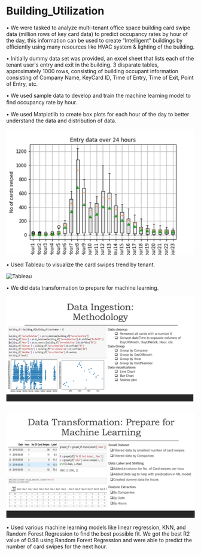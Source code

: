 # Building_Utilization

• We were tasked to analyze multi-tenant office space building card swipe data (million rows of key card data) to predict occupancy rates by hour of the day, this information can be used to create “Intelligent” buildings by efficiently using many resources like HVAC system & lighting of the building.

• Initially dummy data set was provided, an excel sheet that lists each of the tenant user's entry and exit in the building. 3 disparate tables, approximately 1000 rows, consisting of building occupant information consisting of Company Name, KeyCard ID, Time of Entry, Time of Exit, Point of Entry, etc. 

• We used sample data to develop and train the machine learning model to ﬁnd occupancy rate by hour.

• We used Matplotlib to create box plots for each hour of the day to better understand the data and distribution of data. 

![Boxplot](Images/EntryData_boxplot1.png)

• Used Tableau to visualize the card swipes trend by tenant.

![Tableau](Images/HourlyData_Crop.png)

• We did data transformation to prepare for machine learning. 

![Ingestion](Images/dataingestion.png)

![Transformation](Images/data_transformation.png)

• Used various machine learning models like linear regression, KNN, and Random Forest Regression to find the best possible fit. We got the best R2 value of 0.98 using Random Forest Regression and were able to predict the number of card swipes for the next hour.
